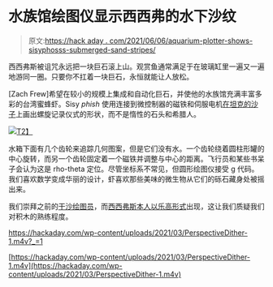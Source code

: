 # 水族馆绘图仪显示西西弗的水下沙纹

> 原文:[https://hack aday . com/2021/06/06/aquarium-plotter-shows-sisyphosss-submerged-sand-stripes/](https://hackaday.com/2021/06/06/aquarium-plotter-shows-sisyphishs-submerged-sand-stripes/)

西西弗斯被诅咒永远把一块巨石滚上山。观赏鱼通常满足于在玻璃缸里一遍又一遍地游同一圈。只要你不扛着一块巨石，永恒就能让人放松。

[Zach Frew]希望在较小的规模上集成和自动化巨石，并使他的水族馆充满丰富多彩的台湾蜜蜂虾。Sisy *phish* 使用连接到微控制器的磁铁和伺服电机[在坦克的沙子](https://hackaday.io/project/177977-sisyphish-a-kinetic-art-fish-tank)上画出螺旋记录仪式的形状，而不是惰性的石头和希腊人。

[![](../Images/872adac5612a0a0beae488443fab75e7.png)T2】](https://hackaday.com/wp-content/uploads/2021/05/Sisyphish-Exploded-View1.jpg)

水箱下面有几个齿轮来追踪几何图案，但是它们没有水。一个齿轮绕着圆柱形罐的中心旋转，而另一个齿轮固定着一个磁铁并调整与中心的距离。飞行员和某些书呆子会认为这是 rho-theta 定位。尽管坐标系不常见，但圆形绘图仪接受 g 代码。我们喜欢数学变成华丽的设计，虾喜欢那些美味的微生物从它们的砾石藏身处被摇出来。

我们崇拜之前的[干沙绘图员](https://hackaday.com/2021/01/13/sand-plotter-built-with-3d-printer-parts/)，而[西西弗斯本人以乐高形式](https://hackaday.com/2015/12/06/hackaday-links-december-6-2015/)出现，这让我们质疑我们对积木的熟练程度。

 <https://hackaday.com/wp-content/uploads/2021/03/PerspectiveDither-1.m4v?_=1>

[https://hackaday.com/wp-content/uploads/2021/03/PerspectiveDither-1.m4v](https://hackaday.com/wp-content/uploads/2021/03/PerspectiveDither-1.m4v)